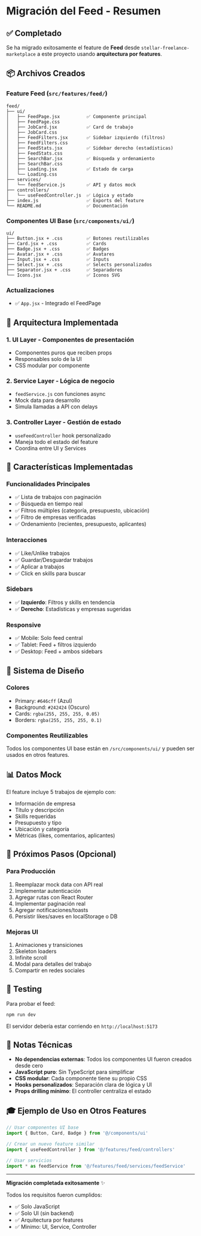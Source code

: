 # Migración del Feed - Resumen

## ✅ Completado

Se ha migrado exitosamente el feature de **Feed** desde `stellar-freelance-marketplace` a este proyecto usando **arquitectura por features**.

## 📦 Archivos Creados

### Feature Feed (`src/features/feed/`)
```
feed/
├── ui/
│   ├── FeedPage.jsx          ✅ Componente principal
│   ├── FeedPage.css
│   ├── JobCard.jsx           ✅ Card de trabajo
│   ├── JobCard.css
│   ├── FeedFilters.jsx       ✅ Sidebar izquierdo (filtros)
│   ├── FeedFilters.css
│   ├── FeedStats.jsx         ✅ Sidebar derecho (estadísticas)
│   ├── FeedStats.css
│   ├── SearchBar.jsx         ✅ Búsqueda y ordenamiento
│   ├── SearchBar.css
│   ├── Loading.jsx           ✅ Estado de carga
│   └── Loading.css
├── services/
│   └── feedService.js        ✅ API y datos mock
├── controllers/
│   └── useFeedController.js  ✅ Lógica y estado
├── index.js                  ✅ Exports del feature
└── README.md                 ✅ Documentación
```

### Componentes UI Base (`src/components/ui/`)
```
ui/
├── Button.jsx + .css         ✅ Botones reutilizables
├── Card.jsx + .css           ✅ Cards
├── Badge.jsx + .css          ✅ Badges
├── Avatar.jsx + .css         ✅ Avatares
├── Input.jsx + .css          ✅ Inputs
├── Select.jsx + .css         ✅ Selects personalizados
├── Separator.jsx + .css      ✅ Separadores
└── Icons.jsx                 ✅ Iconos SVG
```

### Actualizaciones
- ✅ `App.jsx` - Integrado el FeedPage

## 🎯 Arquitectura Implementada

### 1. **UI Layer** - Componentes de presentación
- Componentes puros que reciben props
- Responsables solo de la UI
- CSS modular por componente

### 2. **Service Layer** - Lógica de negocio
- `feedService.js` con funciones async
- Mock data para desarrollo
- Simula llamadas a API con delays

### 3. **Controller Layer** - Gestión de estado
- `useFeedController` hook personalizado
- Maneja todo el estado del feature
- Coordina entre UI y Services

## 🚀 Características Implementadas

### Funcionalidades Principales
- ✅ Lista de trabajos con paginación
- ✅ Búsqueda en tiempo real
- ✅ Filtros múltiples (categoría, presupuesto, ubicación)
- ✅ Filtro de empresas verificadas
- ✅ Ordenamiento (recientes, presupuesto, aplicantes)

### Interacciones
- ✅ Like/Unlike trabajos
- ✅ Guardar/Desguardar trabajos
- ✅ Aplicar a trabajos
- ✅ Click en skills para buscar

### Sidebars
- ✅ **Izquierdo**: Filtros y skills en tendencia
- ✅ **Derecho**: Estadísticas y empresas sugeridas

### Responsive
- ✅ Mobile: Solo feed central
- ✅ Tablet: Feed + filtros izquierdo
- ✅ Desktop: Feed + ambos sidebars

## 🎨 Sistema de Diseño

### Colores
- Primary: `#646cff` (Azul)
- Background: `#242424` (Oscuro)
- Cards: `rgba(255, 255, 255, 0.05)`
- Borders: `rgba(255, 255, 255, 0.1)`

### Componentes Reutilizables
Todos los componentes UI base están en `/src/components/ui/` y pueden ser usados en otros features.

## 📊 Datos Mock

El feature incluye 5 trabajos de ejemplo con:
- Información de empresa
- Título y descripción
- Skills requeridas
- Presupuesto y tipo
- Ubicación y categoría
- Métricas (likes, comentarios, aplicantes)

## 🔄 Próximos Pasos (Opcional)

### Para Producción
1. Reemplazar mock data con API real
2. Implementar autenticación
3. Agregar rutas con React Router
4. Implementar paginación real
5. Agregar notificaciones/toasts
6. Persistir likes/saves en localStorage o DB

### Mejoras UI
1. Animaciones y transiciones
2. Skeleton loaders
3. Infinite scroll
4. Modal para detalles del trabajo
5. Compartir en redes sociales

## 🧪 Testing

Para probar el feed:
```bash
npm run dev
```

El servidor debería estar corriendo en `http://localhost:5173`

## 📝 Notas Técnicas

- **No dependencias externas**: Todos los componentes UI fueron creados desde cero
- **JavaScript puro**: Sin TypeScript para simplificar
- **CSS modular**: Cada componente tiene su propio CSS
- **Hooks personalizados**: Separación clara de lógica y UI
- **Props drilling mínimo**: El controller centraliza el estado

## 🎓 Ejemplo de Uso en Otros Features

```jsx
// Usar componentes UI base
import { Button, Card, Badge } from '@/components/ui'

// Crear un nuevo feature similar
import { useFeedController } from '@/features/feed/controllers'

// Usar servicios
import * as feedService from '@/features/feed/services/feedService'
```

---

**Migración completada exitosamente** ✨

Todos los requisitos fueron cumplidos:
- ✅ Solo JavaScript
- ✅ Solo UI (sin backend)
- ✅ Arquitectura por features
- ✅ Mínimo: UI, Service, Controller

